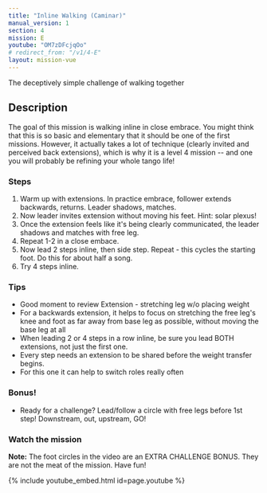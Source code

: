```yaml
---
title: "Inline Walking (Caminar)"
manual_version: 1
section: 4
mission: E
youtube: "OM7zDFcjqOo"
# redirect_from: "/v1/4-E"
layout: mission-vue
---
```




The deceptively simple challenge of walking together

## Description

The goal of this mission is walking inline in close embrace. You might think that this is so basic and elementary that it should be one of the first missions. However, it actually takes a lot of technique (clearly invited and perceived back extensions), which is why it is a level 4 mission -- and one you will probably be refining your whole tango life! 

### Steps

1. Warm up with extensions. In practice embrace, follower extends backwards, returns. Leader shadows, matches.  
2. Now leader invites extension without moving his feet. Hint: solar plexus! 
3. Once the extension feels like it's being clearly communicated, the leader shadows and matches with free leg. 
4. Repeat 1-2 in a close embace. 
5. Now lead 2 steps inline, then side step. Repeat - this cycles the starting foot. Do this for about half a song. 
6. Try 4 steps inline.

### Tips

* Good moment to review Extension - stretching leg w/o placing weight
* For a backwards extension, it helps to focus on stretching the free leg's knee and foot as far away from base leg as possible, without moving the base leg at all
* When leading 2 or 4 steps in a row inline, be sure you lead BOTH extensions, not just the first one. 
* Every step needs an extension to be shared before the weight transfer begins. 
* For this one it can help to switch roles really often

### Bonus!

* Ready for a challenge? Lead/follow a circle with free legs before 1st step! Downstream, out, upstream, GO!

### Watch the mission

**Note:** The foot circles in the video are an EXTRA CHALLENGE BONUS. They are not the meat of the mission. Have fun! 

{% include youtube_embed.html id=page.youtube %}


